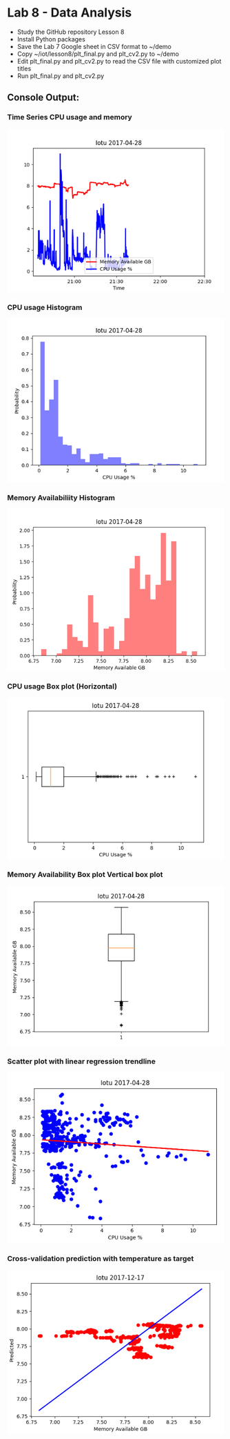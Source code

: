 # Lab 8 - Data Analysis
- Study the GitHub repository Lesson 8
- Install Python packages
- Save the Lab 7 Google sheet in CSV format to ~/demo
- Copy ~/iot/lesson8/plt_final.py and plt_cv2.py to ~/demo
- Edit plt_final.py and plt_cv2.py to read the CSV file with customized plot titles
- Run plt_final.py and plt_cv2.py

## Console Output:

### Time Series CPU usage and memory
![](https://github.com/tnuevaes/CPE322_S23/blob/5f5df04c2db2037804fbdd4e48de9bd46d898d19/lab%208/time_series.png)

### CPU usage Histogram

![](https://github.com/tnuevaes/CPE322_S23/blob/5f5df04c2db2037804fbdd4e48de9bd46d898d19/lab%208/cpu_histogram.png)

### Memory Availabiliity Histogram

![](https://github.com/tnuevaes/CPE322_S23/blob/5f5df04c2db2037804fbdd4e48de9bd46d898d19/lab%208/memory_histogram.png)

### CPU usage Box plot (Horizontal)

![](https://github.com/tnuevaes/CPE322_S23/blob/5f5df04c2db2037804fbdd4e48de9bd46d898d19/lab%208/cpu_boxplot.png)

### Memory Availability Box plot Vertical box plot

![](https://github.com/tnuevaes/CPE322_S23/blob/5f5df04c2db2037804fbdd4e48de9bd46d898d19/lab%208/memory_boxplot.png)

### Scatter plot with linear regression trendline

![](https://github.com/tnuevaes/CPE322_S23/blob/5f5df04c2db2037804fbdd4e48de9bd46d898d19/lab%208/scatter_diagram.png)

### Cross-validation prediction with temperature as target

![](https://github.com/tnuevaes/CPE322_S23/blob/5f5df04c2db2037804fbdd4e48de9bd46d898d19/lab%208/cross-validation.png)
